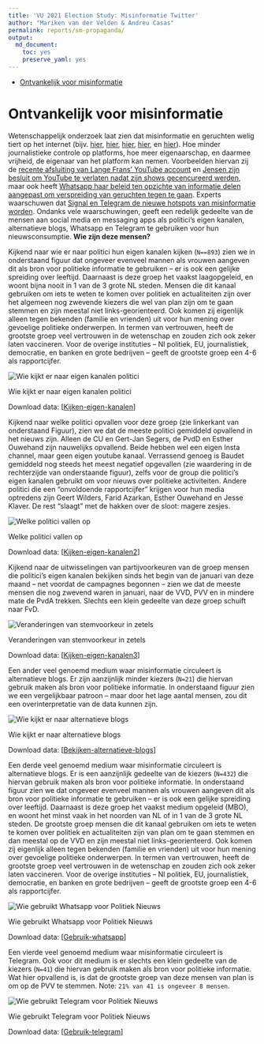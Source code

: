 ```yaml
---
title: 'VU 2021 Election Study: Misinformatie Twitter'
author: "Mariken van der Velden & Andreu Casas"
permalink: reports/sm-propaganda/
output: 
  md_document:
    toc: yes
    preserve_yaml: yes
---
```


-   [Ontvankelijk voor misinformatie](#ontvankelijk-voor-misinformatie)

Ontvankelijk voor misinformatie
===============================

Wetenschappelijk onderzoek laat zien dat misinformatie en geruchten
welig tiert op het internet (bijv.
[hier](https://www.pnas.org/content/113/3/554/),
[hier](https://dl.acm.org/doi/abs/10.1145/1963405.1963499?casa_token=2n8dEq5JVSMAAAAA:5kD7AoBIdYU5yXyLzWeLk2daWitkAjYkn0yB3Ew2ZX45yJMPsxjLO9hQ5xGwN1xCXU4Kaz8SOWZN),
[hier](https://www.tandfonline.com/doi/full/10.1080/21670811.2019.1623701?casa_token=8jbKXtXivQMAAAAA%3AN2FCPCjWecX4ZdCLP2JbJtZ0_mhAsoDl9Brhyfpy4b-_zomDFWCVbHrcoaaDGdQKTNEdkgY-lpew),
[hier](https://www.sciencedirect.com/science/article/pii/S0277953619305465),
en
[hier](https://journals.sagepub.com/doi/full/10.1177/0894439314555329)).
Hoe minder journalistieke controle op platforms, hoe meer eigenaarschap,
en daarmee vrijheid, de eigenaar van het platform kan nemen. Voorbeelden
hiervan zij de [recente afsluiting van Lange Frans’ YouTube
account](https://www.ad.nl/show/youtube-verdedigt-verwijderen-account-lange-frans-richtlijnen-meermaals-geschonden~a5606d7d/)
en [Jensen zijn besluit om YouTube te verlaten nadat zijn shows
gecencureerd
werden](https://www.mediacourant.nl/2020/11/robert-jensen-verlaat-youtube-vanwege-toenemende-censuur/),
maar ook heeft [Whatsapp haar beleid ten opzichte van informatie delen
aangepast om verspreiding van geruchten tegen te
gaan](https://www.theguardian.com/technology/2020/apr/07/whatsapp-to-impose-new-limit-on-forwarding-to-fight-fake-news).
Experts waarschuwen dat [Signal en Telegram de nieuwe hotspots van
misinformatie
worden](https://www.nytimes.com/2021/02/03/technology/personaltech/telegram-signal-misinformation.html).
Ondanks vele waarschuwingen, geeft een redelijk gedeelte van de mensen
aan social media en messaging apps als politici’s eigen kanalen,
alternatieve blogs, Whatsapp en Telegram te gebruiken voor hun
nieuwsconsumptie. **Wie zijn deze mensen?**

Kijkend naar wie er naar politici hun eigen kanalen kijken (`N==893`)
zien we in onderstaand figuur dat ongeveer evenveel mannen als vrouwen
aangeven dit als bron voor politieke informatie te gebruiken – er is ook
een gelijke spreiding over leeftijd. Daarnaast is deze groep het vaakst
laagopgeleid, en woont bijna nooit in 1 van de 3 grote NL steden. Mensen
die dit kanaal gebruiken om iets te weten te komen over politiek en
actualiteiten zijn over het algemeen nog zwevende kiezers die wel van
plan zijn om te gaan stemmen en zijn meestal niet links-georienteerd.
Ook komen zij eigenlijk alleen tegen bekenden (familie en vrienden) uit
voor hun mening over gevoelige politieke onderwerpen. In termen van
vertrouwen, heeft de grootste groep veel vertrouwen in de wetenschap en
zouden zich ook zeker laten vaccineren. Voor de overige instituties – Nl
politiek, EU, journalistiek, democratie, en banken en grote bedrijven –
geeft de grootste groep een 4-6 als rapportcijfer.

<img src="kiezers en misinformatie-1.png" alt="Wie kijkt er naar eigen kanalen politici"  />
<p class="caption">
Wie kijkt er naar eigen kanalen politici
</p>

Download data: \[[Kijken-eigen-kanalen](Kijken_eigen_kanalen.csv)\]

Kijkend naar welke politici opvallen voor deze groep (zie linkerkant van
onderstaand Figuur), zien we dat de meeste politici gemiddeld opvallend
in het nieuws zijn. Alleen de CU en Gert-Jan Segers, de PvdD en Esther
Ouwehand zijn nauwelijks opvallend. Beide hebben wel een eigen Insta
channel, maar geen eigen youtube kanaal. Verrassend genoeg is Baudet
gemiddeld nog steeds het meest negatief opgevallen (zie waardering in de
rechterzijde van onderstaande figuur), zelfs voor de group die
politici’s eigen kanalen gebruikt om voor nieuws over politieke
activiteiten. Andere politici die een “onvoldoende rapportcijfer”
krijgen voor hun media optredens zijn Geert Wilders, Farid Azarkan,
Esther Ouwehand en Jesse Klaver. De rest “slaagt” met de hakken over de
sloot: magere zesjes.

<img src="kiezers en misinformatie: welke politici vallen op-1.png" alt="Welke politici vallen op"  />
<p class="caption">
Welke politici vallen op
</p>

Download data: \[[Kijken-eigen-kanalen2](Kijken_eigen_kanalen2.csv)\]

Kijkend naar de uitwisselingen van partijvoorkeuren van de groep mensen
die politici’s eigen kanalen bekijken sinds het begin van de januari van
deze maand – net voordat de campagnes begonnen – zien we dat de meeste
mensen die nog zwevend waren in januari, naar de VVD, PVV en in mindere
mate de PvdA trekken. Slechts een klein gedeelte van deze groep schuift
naar FvD.

<img src="kiezers en misinformatie: verschuivingen in zeteks-1.png" alt="Veranderingen van stemvoorkeur in zetels"  />
<p class="caption">
Veranderingen van stemvoorkeur in zetels
</p>

Download data: \[[Kijken-eigen-kanalen3](Kijken_eigen_kanalen3.csv)\]

Een ander veel genoemd medium waar misinformatie circuleert is
alternatieve blogs. Er zijn aanzijnlijk minder kiezers (`N=21`) die
hiervan gebruik maken als bron voor politieke informatie. In onderstaand
figuur zien we een vergelijkbaar patroon – maar door het lage aantal
mensen, zou dit een overinterpretatie van de data kunnen zijn.

<img src="kiezers en misinformatie2-1.png" alt="Wie kijkt er naar alternatieve blogs"  />
<p class="caption">
Wie kijkt er naar alternatieve blogs
</p>

Download data:
\[[Bekijken-alternatieve-blogs](Bekijken_alternatieve_blogs.csv)\]

Een derde veel genoemd medium waar misinformatie circuleert is
alternatieve blogs. Er is een aanzijnlijk gedeelte van de kiezers
(`N=432`) die hiervan gebruik maken als bron voor politieke informatie.
In onderstaand figuur zien we dat ongeveer evenveel mannen als vrouwen
aangeven dit als bron voor politieke informatie te gebruiken – er is ook
een gelijke spreiding over leeftijd. Daarnaast is deze groep het vaakst
medium opgeleid (MBO), en woont het minst vaak in het noorden van NL of
in 1 van de 3 grote NL steden. De grootste groep mensen die dit kanaal
gebruiken om iets te weten te komen over politiek en actualiteiten zijn
van plan om te gaan stemmen en dan meestal op de VVD en zijn meestal
niet links-georienteerd. Ook komen zij eigenlijk alleen tegen bekenden
(familie en vrienden) uit voor hun mening over gevoelige politieke
onderwerpen. In termen van vertrouwen, heeft de grootste groep veel
vertrouwen in de wetenschap en zouden zich ook zeker laten vaccineren.
Voor de overige instituties – Nl politiek, EU, journalistiek,
democratie, en banken en grote bedrijven – geeft de grootste groep een
4-6 als rapportcijfer.

<img src="kiezers en misinformatie3-1.png" alt="Wie gebruikt Whatsapp voor Politiek Nieuws"  />
<p class="caption">
Wie gebruikt Whatsapp voor Politiek Nieuws
</p>

Download data: \[[Gebruik-whatsapp](Gebruik_whatsapp.csv)\]

Een vierde veel genoemd medium waar misinformatie circuleert is
Telegram. Ook voor dit medium is er slechts een klein gedeelte van de
kiezers (`N=41`) die hiervan gebruik maken als bron voor politieke
informatie. Wat hier opvallend is, is dat de grootste groep van deze
mensen van plan is om op de PVV te stemmen. Note:
`21% van 41 is ongeveer 8 mensen`.

<img src="kiezers en misinformatie4-1.png" alt="Wie gebruikt Telegram voor Politiek Nieuws"  />
<p class="caption">
Wie gebruikt Telegram voor Politiek Nieuws
</p>

Download data: \[[Gebruik-telegram](Gebruik_telegram.csv)\]
